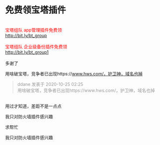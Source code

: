 # 免费领宝塔插件


<br />
<font color="Red">宝塔组队 app管理插件免费领</font><br />
<a href="http://bit.ly/bt_group" target="_blank">http://bit.ly/bt_group</a><br />
<br />
<font color="Red">宝塔组队 企业级备份插件免费领</font><br />
<a href="http://bit.ly/bt_group1" target="_blank">http://bit.ly/bt_group1</a><br />
<br />
多谢了

用啥破宝塔，竞争者已出现https://www.hws.com/，护卫神，域名也掉

<div class="quote"><blockquote><font color="#999999">ddane 发表于 2020-10-25 02:25</font><br />
<font color="#999999">用啥破宝塔，竞争者已出现https://www.hws.com/，护卫神，域名也掉</font></blockquote></div><br />
用过才知道，差距不是一点点

我只对防火墙插件感兴趣

求帮忙

我只对防火墙插件感兴趣
